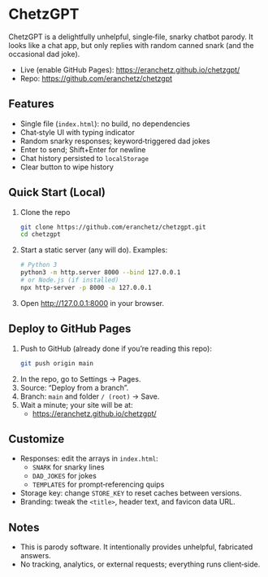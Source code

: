 # ChetzGPT

ChetzGPT is a delightfully unhelpful, single‑file, snarky chatbot parody. It looks like a chat app, but only replies with random canned snark (and the occasional dad joke).

- Live (enable GitHub Pages): https://eranchetz.github.io/chetzgpt/
- Repo: https://github.com/eranchetz/chetzgpt

## Features
- Single file (`index.html`): no build, no dependencies
- Chat‑style UI with typing indicator
- Random snarky responses; keyword‑triggered dad jokes
- Enter to send; Shift+Enter for newline
- Chat history persisted to `localStorage`
- Clear button to wipe history

## Quick Start (Local)
1. Clone the repo
   ```bash
   git clone https://github.com/eranchetz/chetzgpt.git
   cd chetzgpt
   ```
2. Start a static server (any will do). Examples:
   ```bash
   # Python 3
   python3 -m http.server 8000 --bind 127.0.0.1
   # or Node.js (if installed)
   npx http-server -p 8000 -a 127.0.0.1
   ```
3. Open http://127.0.0.1:8000 in your browser.

## Deploy to GitHub Pages
1. Push to GitHub (already done if you’re reading this repo):
   ```bash
   git push origin main
   ```
2. In the repo, go to Settings → Pages.
3. Source: “Deploy from a branch”.
4. Branch: `main` and folder `/ (root)` → Save.
5. Wait a minute; your site will be at:
   - https://eranchetz.github.io/chetzgpt/

## Customize
- Responses: edit the arrays in `index.html`:
  - `SNARK` for snarky lines
  - `DAD_JOKES` for jokes
  - `TEMPLATES` for prompt‑referencing quips
- Storage key: change `STORE_KEY` to reset caches between versions.
- Branding: tweak the `<title>`, header text, and favicon data URL.

## Notes
- This is parody software. It intentionally provides unhelpful, fabricated answers.
- No tracking, analytics, or external requests; everything runs client‑side.

